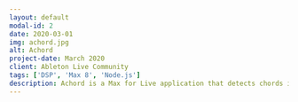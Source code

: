 ```yaml
---
layout: default
modal-id: 2
date: 2020-03-01
img: achord.jpg
alt: Achord
project-date: March 2020
client: Ableton Live Community
tags: ['DSP', 'Max 8', 'Node.js']
description: Achord is a Max for Live application that detects chords in real-time, directly from an audio signal. Surprisingly, although the research is nearly 20 years old, this sort of application was not offered by anyone else within the Max for Live community. The chord detection API is primarily made possible by going beyond the built-in Max objects and instead using the Node for Max API to do the hard work.
---
```

